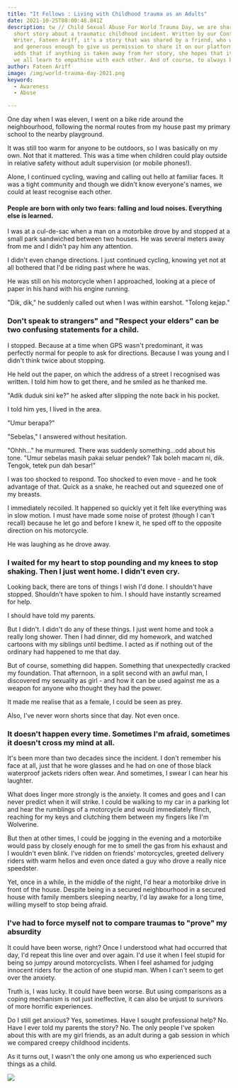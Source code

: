 ```yaml
---
title: "It Follows : Living with Childhood trauma as an Adults"
date: 2021-10-25T08:00:48.841Z
description: tw // Child Sexual Abuse For World Trauma Day, we are sharing a
  short story about a traumatic childhood incident. Written by our Content
  Writer, Fateen Ariff, it's a story that was shared by a friend, who was brave
  and generous enough to give us permission to share it on our platforms. She
  adds that if anything is taken away from her story, she hopes that it is that
  we all learn to empathise with each other. And of course, to always be kind.
author: Fateen Ariff
image: /img/world-trauma-day-2021.png
keyword:
  - Awareness
  - Abuse

---
```

<!--StartFragment-->

One day when I was eleven, I went on a bike ride around the neighbourhood, following the normal routes from my house past my primary school to the nearby playground. 

It was still too warm for anyone to be outdoors, so I was basically on my own. Not that it mattered. This was a time when children could play outside in relative safety without adult supervision (or mobile phones!).

Alone, I continued cycling, waving and calling out hello at familiar faces. It was a tight community and though we didn't know everyone's names, we could at least recognise each other.

#### **People are born with only two fears: falling and loud noises. Everything else is learned.**

I was at a cul-de-sac when a man on a motorbike drove by and stopped at a small park sandwiched between two houses. He was several meters away from me and I didn't pay him any attention.

I didn't even change directions. I just continued cycling, knowing yet not at all bothered that I'd be riding past where he was.

He was still on his motorcycle when I approached, looking at a piece of paper in his hand with his engine running.

"Dik, dik," he suddenly called out when I was within earshot. "Tolong kejap."

### **Don't speak to strangers" and "Respect your elders" can be two confusing statements for a child.**

I stopped. Because at a time when GPS wasn't predominant, it was perfectly normal for people to ask for directions. Because I was young and I didn't think twice about stopping.

He held out the paper, on which the address of a street I recognised was written. I told him how to get there, and he smiled as he thanked me.

"Adik duduk sini ke?" he asked after slipping the note back in his pocket.

I told him yes, I lived in the area.

"Umur berapa?"

"Sebelas," I answered without hesitation.

"Ohhh..." he murmured. There was suddenly something...odd about his tone. "Umur sebelas masih pakai seluar pendek? Tak boleh macam ni, dik. Tengok, tetek pun dah besar!"

I was too shocked to respond. Too shocked to even move - and he took advantage of that. Quick as a snake, he reached out and squeezed one of my breasts.

I immediately recoiled. It happened so quickly yet it felt like everything was in slow motion. I must have made some noise of protest (though I can't recall) because he let go and before I knew it, he sped off to the opposite direction on his motorcycle.

He was laughing as he drove away.

### **I waited for my heart to stop pounding and my knees to stop shaking. Then I just went home. I didn't even cry.**

Looking back, there are tons of things I wish I'd done. I shouldn't have stopped. Shouldn't have spoken to him. I should have instantly screamed for help.

I should have told my parents.

But I didn't. I didn't do any of these things. I just went home and took a really long shower. Then I had dinner, did my homework, and watched cartoons with my siblings until bedtime. I acted as if nothing out of the ordinary had happened to me that day.

But of course, something did happen. Something that unexpectedly cracked my foundation. That afternoon, in a split second with an awful man, I discovered my sexuality as girl - and how it can be used against me as a weapon for anyone who thought they had the power.

It made me realise that as a female, I could be seen as prey.

Also, I've never worn shorts since that day. Not even once.

### **It doesn't happen every time. Sometimes I'm afraid, sometimes it doesn't cross my mind at all.**

It's been more than two decades since the incident. I don't remember his face at all, just that he wore glasses and he had on one of those black waterproof jackets riders often wear. And sometimes, I swear I can hear his laughter.

What does linger more strongly is the anxiety. It comes and goes and I can never predict when it will strike. I could be walking to my car in a parking lot and hear the rumblings of a motorcycle and would immediately flinch, reaching for my keys and clutching them between my fingers like I'm Wolverine.

But then at other times, I could be jogging in the evening and a motorbike would pass by closely enough for me to smell the gas from his exhaust and I wouldn't even blink. I've ridden on friends' motorcycles, greeted delivery riders with warm hellos and even once dated a guy who drove a really nice speedster.

Yet, once in a while, in the middle of the night, I'd hear a motorbike drive in front of the house. Despite being in a secured neighbourhood in a secured house with family members sleeping nearby, I'd lay awake for a long time, willing myself to stop being afraid.

### **I've had to force myself not to compare traumas to "prove" my absurdity**

It could have been worse, right? Once I understood what had occurred that day, I'd repeat this line over and over again. I'd use it when I feel stupid for being so jumpy around motorcyclists. When I feel ashamed for judging innocent riders for the action of one stupid man. When I can't seem to get over the anxiety.

Truth is, I was lucky. It could have been worse. But using comparisons as a coping mechanism is not just ineffective, it can also be unjust to survivors of more horrific experiences.

Do I still get anxious? Yes, sometimes. Have I sought professional help? No. Have I ever told my parents the story? No. The only people I've spoken about this with are my girl friends, as an adult during a gab session in which we compared creepy childhood incidents.

As it turns out, I wasn't the only one among us who experienced such things as a child.



![](/img/trauma.png)

<!--EndFragment-->